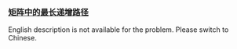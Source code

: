 ### [矩阵中的最长递增路径](https://leetcode.com/problems/fpTFWP)

<p>English description is not available for the problem. Please switch to Chinese.</p>
